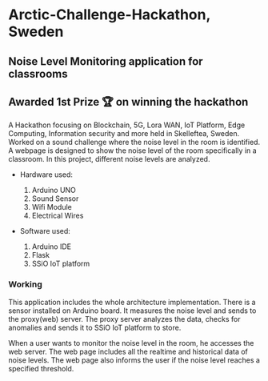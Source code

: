 # Arctic-Challenge-Hackathon, Sweden

## Noise Level Monitoring application for classrooms

## Awarded 1st Prize :trophy: on winning the hackathon

A Hackathon focusing on Blockchain, 5G, Lora WAN, IoT Platform, Edge Computing, Information security and more held in Skelleftea, Sweden.  Worked on a sound challenge where the noise level in the room is identified. A webpage is designed to show the noise level of the room specifically in a classroom. In this project, different noise levels are analyzed. 

* Hardware used:
  1. Arduino UNO 
  2. Sound Sensor
  3. Wifi Module
  4. Electrical Wires 
  
 * Software used:
   1. Arduino IDE
   2. Flask
   3. SSiO IoT platform
     
   
   
### Working

This application includes the whole architecture implementation.
There is a sensor installed on Arduino board. It measures the noise level and sends to the proxy(web) server.
The proxy server analyzes the data, checks for anomalies and sends it to SSiO IoT platform to store.

When a user wants to monitor the noise level in the room, he accesses the web server.
The web page includes all the realtime and historical data of noise levels.
The web page also informs the user if the noise level reaches a specified threshold.




